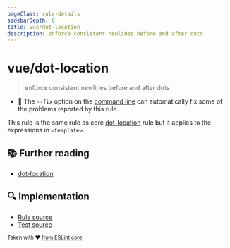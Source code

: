 ```yaml
---
pageClass: rule-details
sidebarDepth: 0
title: vue/dot-location
description: enforce consistent newlines before and after dots
---
```

# vue/dot-location
> enforce consistent newlines before and after dots

- :wrench: The `--fix` option on the [command line](https://eslint.org/docs/user-guide/command-line-interface#fixing-problems) can automatically fix some of the problems reported by this rule.

This rule is the same rule as core [dot-location] rule but it applies to the expressions in `<template>`.

## :books: Further reading

- [dot-location]

[dot-location]: https://eslint.org/docs/rules/dot-location

## :mag: Implementation

- [Rule source](https://github.com/vuejs/eslint-plugin-vue/blob/master/lib/rules/dot-location.js)
- [Test source](https://github.com/vuejs/eslint-plugin-vue/blob/master/tests/lib/rules/dot-location.js)

<sup>Taken with ❤️ [from ESLint core](https://eslint.org/docs/rules/dot-location)</sup>
